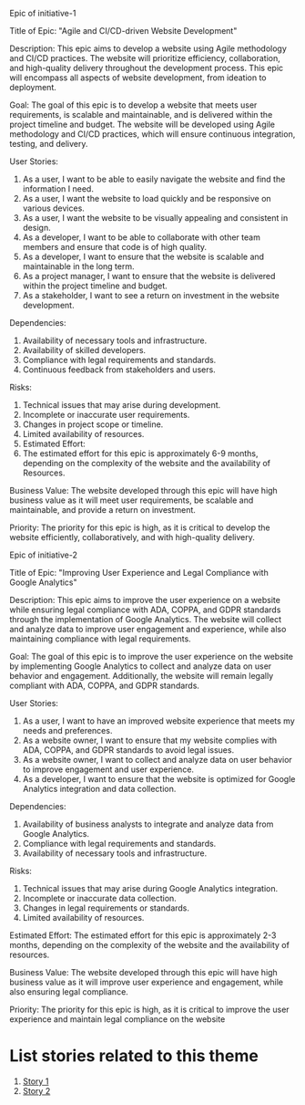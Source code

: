 Epic of initiative-1

Title of Epic: "Agile and CI/CD-driven Website Development"

Description:
This epic aims to develop a website using Agile methodology and CI/CD practices. The website will prioritize efficiency, collaboration, and high-quality delivery throughout the development process. This epic will encompass all aspects of website development, from ideation to deployment.

Goal:
The goal of this epic is to develop a website that meets user requirements, is scalable and maintainable, and is delivered within the project timeline and budget. The website will be developed using Agile methodology and CI/CD practices, which will ensure continuous integration, testing, and delivery.

User Stories:

1. As a user, I want to be able to easily navigate the website and find the information I need. 
2. As a user, I want the website to load quickly and be responsive on various devices. 
3. As a user, I want the website to be visually appealing and consistent in design. 
4. As a developer, I want to be able to collaborate with other team members and ensure that code is of high quality. 
5. As a developer, I want to ensure that the website is scalable and maintainable in the long term. 
6. As a project manager, I want to ensure that the website is delivered within the project timeline and budget. 
7. As a stakeholder, I want to see a return on investment in the website development.

Dependencies:

1. Availability of necessary tools and infrastructure.
2. Availability of skilled developers.
3. Compliance with legal requirements and standards.
4. Continuous feedback from stakeholders and users.

Risks:

1. Technical issues that may arise during development.
2. Incomplete or inaccurate user requirements.
3. Changes in project scope or timeline.
4. Limited availability of resources.
5. Estimated Effort:
6. The estimated effort for this epic is approximately 6-9 months, depending on the complexity of the website and the availability of
Resources.

Business Value:
The website developed through this epic will have high business value as it will meet user requirements, be scalable and maintainable, and provide a return on investment.

Priority:
The priority for this epic is high, as it is critical to develop the website efficiently, collaboratively, and with high-quality delivery.

Epic of initiative-2

Title of Epic: "Improving User Experience and Legal Compliance with Google Analytics"

Description:
This epic aims to improve the user experience on a website while ensuring legal compliance with ADA, COPPA, and GDPR standards through the implementation of Google Analytics. The website will collect and analyze data to improve user engagement and experience, while also maintaining compliance with legal requirements.

Goal:
The goal of this epic is to improve the user experience on the website by implementing Google Analytics to collect and analyze data on user behavior and engagement. Additionally, the website will remain legally compliant with ADA, COPPA, and GDPR standards.

User Stories:

1. As a user, I want to have an improved website experience that meets my needs and preferences. 
2. As a website owner, I want to ensure that my website complies with ADA, COPPA, and GDPR standards to avoid legal issues. 
3. As a website owner, I want to collect and analyze data on user behavior to improve engagement and user experience. 
4. As a developer, I want to ensure that the website is optimized for Google Analytics integration and data collection.

Dependencies:

1. Availability of business analysts to integrate and analyze data from Google Analytics. 
2. Compliance with legal requirements and standards. 
3. Availability of necessary tools and infrastructure.

Risks:

1. Technical issues that may arise during Google Analytics integration. 
2. Incomplete or inaccurate data collection. 
3. Changes in legal requirements or standards. 
4. Limited availability of resources.

Estimated Effort:
The estimated effort for this epic is approximately 2-3 months, depending on the complexity of the website and the availability of resources.

Business Value:
The website developed through this epic will have high business value as it will improve user experience and engagement, while also ensuring legal compliance.

Priority:
The priority for this epic is high, as it is critical to improve the user experience and maintain legal compliance on the website

# List stories related to this theme
1. [Story 1](https://github.com/Ptshah/mywebclass-agile-docs/blob/main/documentation/templates/theme/initiatives/epics/stories/story_template.md)
2. [Story 2](https://github.com/Ptshah/mywebclass-agile-docs/blob/main/documentation/templates/theme/initiatives/epics/stories/story_template.md)